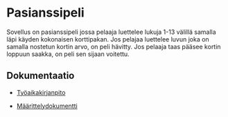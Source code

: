 # Pasianssipeli

Sovellus on pasianssipeli jossa pelaaja luettelee lukuja 1-13 välillä samalla läpi käyden kokonaisen korttipakan. Jos pelajaa luettelee luvun joka on samalla nostetun kortin arvo, on peli hävitty. Jos pelaaja taas pääsee kortin loppuun saakka, on peli sen sijaan voitettu. 

## Dokumentaatio

* [Työaikakirjanpito](https://github.com/hagstr/Ohjelmistotekniikka/blob/master/Dokumentointi/Ty%C3%B6aikakirjanpito.md)

* [Määrittelydokumentti](https://github.com/hagstr/Ohjelmistotekniikka/blob/master/Dokumentointi/M%C3%A4%C3%A4rittelydokumentti.md)

